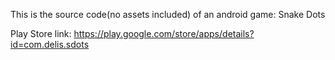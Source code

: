 This is the source code(no assets included) of an android game: Snake Dots 

Play Store link: https://play.google.com/store/apps/details?id=com.delis.sdots
